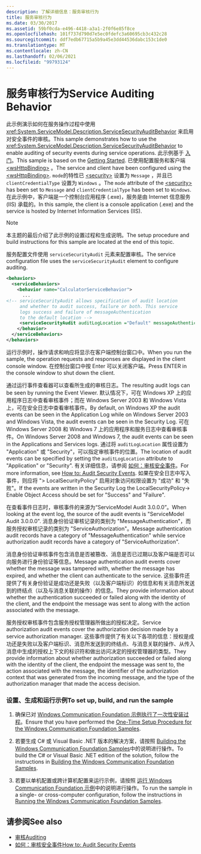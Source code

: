```yaml
---
description: 了解详细信息：服务审核行为
title: 服务审核行为
ms.date: 03/30/2017
ms.assetid: 59bf0cda-e496-4418-a3a1-2f0f6e85f8ce
ms.openlocfilehash: 101f737d790d7e5ec0fdefc3a60695cb3c432c28
ms.sourcegitcommit: ddf7edb67715a5b9a45e3dd44536dabc153c1de0
ms.translationtype: MT
ms.contentlocale: zh-CN
ms.lasthandoff: 02/06/2021
ms.locfileid: "99793124"
---
```

# <a name="service-auditing-behavior"></a><span data-ttu-id="e10a5-103">服务审核行为</span><span class="sxs-lookup"><span data-stu-id="e10a5-103">Service Auditing Behavior</span></span>

<span data-ttu-id="e10a5-104">此示例演示如何在服务操作过程中使用 <xref:System.ServiceModel.Description.ServiceSecurityAuditBehavior> 来启用对安全事件的审核。</span><span class="sxs-lookup"><span data-stu-id="e10a5-104">This sample demonstrates how to use the <xref:System.ServiceModel.Description.ServiceSecurityAuditBehavior> to enable auditing of security events during service operations.</span></span> <span data-ttu-id="e10a5-105">此示例基于 [入门](getting-started-sample.md)。</span><span class="sxs-lookup"><span data-stu-id="e10a5-105">This sample is based on the [Getting Started](getting-started-sample.md).</span></span> <span data-ttu-id="e10a5-106">已使用配置服务和客户端 [\<wsHttpBinding>](../../configure-apps/file-schema/wcf/wshttpbinding.md) 。</span><span class="sxs-lookup"><span data-stu-id="e10a5-106">The service and client have been configured using the [\<wsHttpBinding>](../../configure-apps/file-schema/wcf/wshttpbinding.md).</span></span> <span data-ttu-id="e10a5-107">`mode`的特性已 [\<security>](../../configure-apps/file-schema/wcf/security-of-custombinding.md) 设置为 `Message` ，并且已 `clientCredentialType` 设置为 `Windows` 。</span><span class="sxs-lookup"><span data-stu-id="e10a5-107">The `mode` attribute of the [\<security>](../../configure-apps/file-schema/wcf/security-of-custombinding.md) has been set to `Message` and `clientCredentialType` has been set to `Windows`.</span></span> <span data-ttu-id="e10a5-108">在此示例中，客户端是一个控制台应用程序 (.exe)，服务是由 Internet 信息服务 (IIS) 承载的。</span><span class="sxs-lookup"><span data-stu-id="e10a5-108">In this sample, the client is a console application (.exe) and the service is hosted by Internet Information Services (IIS).</span></span>  
  
> [!NOTE]
> <span data-ttu-id="e10a5-109">本主题的最后介绍了此示例的设置过程和生成说明。</span><span class="sxs-lookup"><span data-stu-id="e10a5-109">The setup procedure and build instructions for this sample are located at the end of this topic.</span></span>  
  
 <span data-ttu-id="e10a5-110">服务配置文件使用 `serviceSecurityAudit` 元素来配置审核。</span><span class="sxs-lookup"><span data-stu-id="e10a5-110">The service configuration file uses the `serviceSecurityAudit` element to configure auditing.</span></span>  
  
```xml  
<behaviors>  
  <serviceBehaviors>  
    <behavior name="CalculatorServiceBehavior">  
      ...  
<!-- serviceSecurityAudit allows specification of audit location   
     and whether to audit success, failure or both. This service   
     logs success and failure of messageAuthentication   
     to the default location -->  
     <serviceSecurityAudit auditLogLocation ="Default" messageAuthenticationAuditLevel = "SuccessOrFailure" />  
    </behavior>  
  </serviceBehaviors>  
</behaviors>  
```  
  
 <span data-ttu-id="e10a5-111">运行示例时，操作请求和响应将显示在客户端控制台窗口中。</span><span class="sxs-lookup"><span data-stu-id="e10a5-111">When you run the sample, the operation requests and responses are displayed in the client console window.</span></span> <span data-ttu-id="e10a5-112">在控制台窗口中按 Enter 可以关闭客户端。</span><span class="sxs-lookup"><span data-stu-id="e10a5-112">Press ENTER in the console window to shut down the client.</span></span>  
  
 <span data-ttu-id="e10a5-113">通过运行事件查看器可以查看所生成的审核日志。</span><span class="sxs-lookup"><span data-stu-id="e10a5-113">The resulting audit logs can be seen by running the Event Viewer.</span></span> <span data-ttu-id="e10a5-114">默认情况下，可在 Windows XP 上的应用程序日志中查看审核事件；而在 Windows Server 2003 和 Windows Vista 上，可在安全日志中查看审核事件。</span><span class="sxs-lookup"><span data-stu-id="e10a5-114">By default, on Windows XP the audit events can be seen in the Application Log while on Windows Server 2003 and Windows Vista, the audit events can be seen in the Security Log.</span></span> <span data-ttu-id="e10a5-115">可在 Windows Server 2008 和 Windows 7 上的应用程序和服务日志中查看审核事件。</span><span class="sxs-lookup"><span data-stu-id="e10a5-115">On Windows Server 2008 and Windows 7, the audit events can be seen in the Applications and Services logs.</span></span> <span data-ttu-id="e10a5-116">通过将 `auditLogLocation` 属性设置为 "Application" 或 "Security"，可以指定审核事件的位置。</span><span class="sxs-lookup"><span data-stu-id="e10a5-116">The location of audit events can be specified by setting the `auditLogLocation` attribute to "Application" or "Security".</span></span> <span data-ttu-id="e10a5-117">有关详细信息，请参阅 [如何：审核安全事件](../feature-details/how-to-audit-wcf-security-events.md)。</span><span class="sxs-lookup"><span data-stu-id="e10a5-117">For more information, see [How to: Audit Security Events](../feature-details/how-to-audit-wcf-security-events.md).</span></span> <span data-ttu-id="e10a5-118">如果在安全日志中写入事件，则应将 "> LocalSecurityPolicy" 启用对象访问权限设置为 "成功" 和 "失败"。</span><span class="sxs-lookup"><span data-stu-id="e10a5-118">If the events are written in the Security Log the LocalSecurityPolicy-> Enable Object Access should be set for "Success" and "Failure".</span></span>  
  
 <span data-ttu-id="e10a5-119">在查看事件日志时，审核事件的来源为“ServiceModel Audit 3.0.0.0”。</span><span class="sxs-lookup"><span data-stu-id="e10a5-119">When looking at the event log, the source of the audit events is "ServiceModel Audit 3.0.0.0".</span></span> <span data-ttu-id="e10a5-120">消息身份验证审核记录的类别为 "MessageAuthentication"，而服务授权审核记录的类别为 "ServiceAuthorization"。</span><span class="sxs-lookup"><span data-stu-id="e10a5-120">Message authentication audit records have a category of "MessageAuthentication" while service authorization audit records have a category of "ServiceAuthorization".</span></span>  
  
 <span data-ttu-id="e10a5-121">消息身份验证审核事件包含消息是否被篡改、消息是否已过期以及客户端是否可以向服务进行身份验证等信息。</span><span class="sxs-lookup"><span data-stu-id="e10a5-121">Message authentication audit events cover whether the message was tampered with, whether the message has expired, and whether the client can authenticate to the service.</span></span> <span data-ttu-id="e10a5-122">这些事件还提供了有关身份验证是成功还是失败（以及客户端标识）的信息和有关消息所发送到的终结点（以及与消息关联的操作）的信息。</span><span class="sxs-lookup"><span data-stu-id="e10a5-122">They provide information about whether the authentication succeeded or failed along with the identity of the client, and the endpoint the message was sent to along with the action associated with the message.</span></span>  
  
 <span data-ttu-id="e10a5-123">服务授权审核事件包含服务授权管理器所做出的授权决定。</span><span class="sxs-lookup"><span data-stu-id="e10a5-123">Service authorization audit events cover the authorization decision made by a service authorization manager.</span></span> <span data-ttu-id="e10a5-124">这些事件提供了有关以下各项的信息：授权是成功还是失败以及客户端标识、消息所发送到的终结点、与消息关联的操作、从传入消息中生成的授权上下文的标识符和做出访问决定的授权管理器的类型。</span><span class="sxs-lookup"><span data-stu-id="e10a5-124">They provide information about whether authorization succeeded or failed along with the identity of the client, the endpoint the message was sent to, the action associated with the message, the identifier of the authorization context that was generated from the incoming message, and the type of the authorization manager that made the access decision.</span></span>  
  
### <a name="to-set-up-build-and-run-the-sample"></a><span data-ttu-id="e10a5-125">设置、生成和运行示例</span><span class="sxs-lookup"><span data-stu-id="e10a5-125">To set up, build, and run the sample</span></span>  
  
1. <span data-ttu-id="e10a5-126">确保已对 [Windows Communication Foundation 示例执行了一次性安装过程](one-time-setup-procedure-for-the-wcf-samples.md)。</span><span class="sxs-lookup"><span data-stu-id="e10a5-126">Ensure that you have performed the [One-Time Setup Procedure for the Windows Communication Foundation Samples](one-time-setup-procedure-for-the-wcf-samples.md).</span></span>  
  
2. <span data-ttu-id="e10a5-127">若要生成 C# 或 Visual Basic .NET 版本的解决方案，请按照 [Building the Windows Communication Foundation Samples](building-the-samples.md)中的说明进行操作。</span><span class="sxs-lookup"><span data-stu-id="e10a5-127">To build the C# or Visual Basic .NET edition of the solution, follow the instructions in [Building the Windows Communication Foundation Samples](building-the-samples.md).</span></span>  
  
3. <span data-ttu-id="e10a5-128">若要以单机配置或跨计算机配置来运行示例，请按照 [运行 Windows Communication Foundation 示例](running-the-samples.md)中的说明进行操作。</span><span class="sxs-lookup"><span data-stu-id="e10a5-128">To run the sample in a single- or cross-computer configuration, follow the instructions in [Running the Windows Communication Foundation Samples](running-the-samples.md).</span></span>  
  
## <a name="see-also"></a><span data-ttu-id="e10a5-129">请参阅</span><span class="sxs-lookup"><span data-stu-id="e10a5-129">See also</span></span>

- [<span data-ttu-id="e10a5-130">审核</span><span class="sxs-lookup"><span data-stu-id="e10a5-130">Auditing</span></span>](../feature-details/auditing-security-events.md)
- [<span data-ttu-id="e10a5-131">如何：审核安全事件</span><span class="sxs-lookup"><span data-stu-id="e10a5-131">How to: Audit Security Events</span></span>](../feature-details/how-to-audit-wcf-security-events.md)
